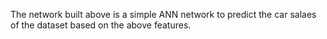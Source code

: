 The network built above is a simple ANN network to predict the car salaes of the dataset based on the above features.
